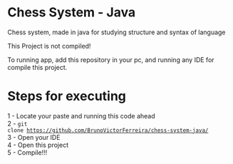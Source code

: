 # Chess System - Java

Chess system, made in java for studying structure and syntax of language

This Project is not compiled!

To running app, add this repository in your pc, and running any IDE for compile this project.

# Steps for executing

1 - Locate your paste and running this code ahead<br>
2 - <code>git clone https://github.com/BrunoVictorFerreira/chess-system-java/</code><br>
3 - Open your IDE<br>
4 - Open this project<br>
5 - Compile!!!<br>

